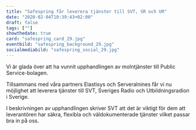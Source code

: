 ```yaml
---
title: "Safespring får leverera tjänster till SVT, SR och UR"
date: "2020-02-04T10:39:43+02:00"
draft: false
tags: [""]
showthedate: true
card: "safespring_card_29.jpg"
eventbild: "safespring_background_29.jpg"
socialmediabild: "safespring_social_29.jpg"
---
```


<div class="ingress"><p>Vi är glada över att ha vunnit upphandlingen av molntjänster till Public Service-bolagen. </p></div>

Tillsammans med våra partners Elastisys och Serveralnines får vi nu möjlighet att leverera tjänster till SVT, Sveriges Radio och Utbildningsradion i Sverige.

I beskrivningen av upphandlingen skriver SVT att det är viktigt för dem att leverantören har säkra, flexibla och väldokumenterade tjänster vilket passar bra in på oss.
